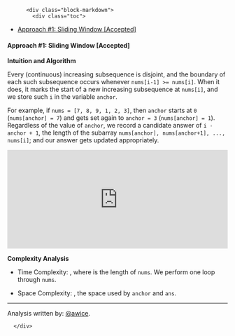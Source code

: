 <div class="article-body">
        
          <div class="block-markdown">
            <div class="toc">
<ul>
<li><a href="#approach-1-sliding-window-accepted">Approach #1: Sliding Window [Accepted]</a></li>
</ul>
</div>
<h4 id="approach-1-sliding-window-accepted">Approach #1: Sliding Window [Accepted]</h4>
<p><strong>Intuition and Algorithm</strong></p>
<p>Every (continuous) increasing subsequence is disjoint, and the boundary of each such subsequence occurs whenever <code>nums[i-1] &gt;= nums[i]</code>.  When it does, it marks the start of a new increasing subsequence at <code>nums[i]</code>, and we store such <code>i</code> in the variable <code>anchor</code>.</p>
<p>For example, if <code>nums = [7, 8, 9, 1, 2, 3]</code>, then <code>anchor</code> starts at <code>0</code> (<code>nums[anchor] = 7</code>) and gets set again to <code>anchor = 3</code> (<code>nums[anchor] = 1</code>).  Regardless of the value of <code>anchor</code>, we record a candidate answer of <code>i - anchor + 1</code>, the length of the subarray <code>nums[anchor], nums[anchor+1], ..., nums[i]</code>; and our answer gets updated appropriately.</p>
<iframe src="https://leetcode.com/playground/AvR7oHwg/shared" frameborder="0" width="100%" height="225" name="AvR7oHwg"></iframe>

<p><strong>Complexity Analysis</strong></p>
<ul>
<li>
<p>Time Complexity: <script type="math/tex; mode=display">O(N)</script>, where <script type="math/tex; mode=display">N</script> is the length of <code>nums</code>.  We perform one loop through <code>nums</code>.</p>
</li>
<li>
<p>Space Complexity: <script type="math/tex; mode=display">O(1)</script>, the space used by <code>anchor</code> and <code>ans</code>.</p>
</li>
</ul>
<hr>
<p>Analysis written by: <a href="https://leetcode.com/awice">@awice</a>.</p>
          </div>
        
      </div>